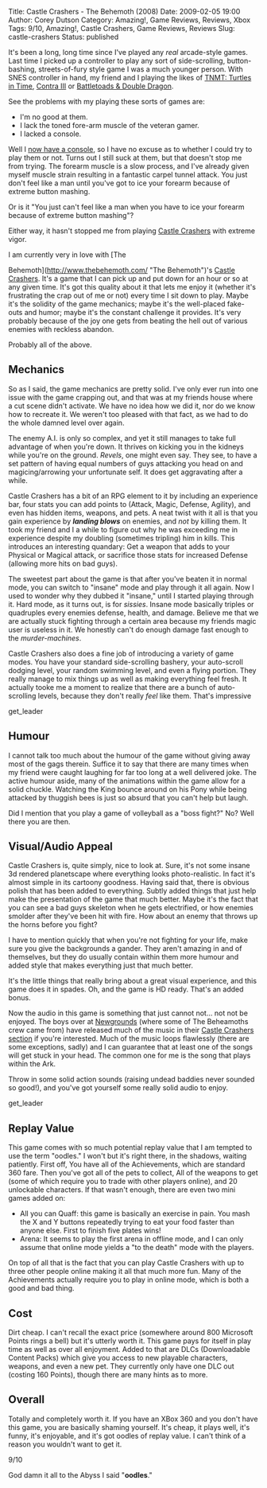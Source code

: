 Title: Castle Crashers - The Behemoth (2008)
Date: 2009-02-05 19:00
Author: Corey Dutson
Category: Amazing!, Game Reviews, Reviews, Xbox
Tags: 9/10, Amazing!, Castle Crashers, Game Reviews, Reviews
Slug: castle-crashers
Status: published

It's been a long, long time since I've played any *real* arcade-style
games. Last time I picked up a controller to play any sort of
side-scrolling, button-bashing, streets-of-fury style game I was a much
younger person. With SNES controller in hand, my friend and I playing
the likes of [TNMT: Turtles in
Time](http://en.wikipedia.org/wiki/Turtles_in_time "Wikipedia: Turtles In Time"),
[Contra
III](http://en.wikipedia.org/wiki/Contra_III:_The_Alien_Wars "Wikipedia: Contra III")
or [Battletoads & Double
Dragon](http://en.wikipedia.org/wiki/Battletoads_&_Double_Dragon "Wikipedia: Battletoads & Double Dragon").

See the problems with my playing these sorts of games are:

-   I'm no good at them.
-   I lack the toned fore-arm muscle of the veteran gamer.
-   I lacked a console.

Well I [now have a
console](/2009/01/06/360-degrees-of-failure/ "Corey Dutson: 360 Degrees of Failure"),
so I have no excuse as to whether I could try to play them or not. Turns
out I still suck at them, but that doesn't stop me from trying. The
forearm muscle is a slow process, and I've already given myself muscle
strain resulting in a fantastic carpel tunnel attack. You just don't
feel like a man until you've got to ice your forearm because of extreme
button mashing.

Or is it "You just can't feel like a man when you have to ice your
forearm because of extreme button mashing"?

Either way, it hasn't stopped me from playing [Castle
Crashers](http://www.castlecrashers.com/ "Castle Crashers") with extreme
vigor.

<!--more-->I am currently very in love with [The
Behemoth](http://www.thebehemoth.com/ "The Behemoth")'s [Castle
Crashers](http://www.castlecrashers.com/ "Castle Crashers"). It's a game
that I can pick up and put down for an hour or so at any given time.
It's got this quality about it that lets me enjoy it (whether it's
frustrating the crap out of me or not) every time I sit down to play.
Maybe it's the solidity of the game mechanics; maybe it's the
well-placed fake-outs and humor; maybe it's the constant challenge it
provides. It's very probably because of the joy one gets from beating
the hell out of various enemies with reckless abandon.

Probably all of the above.

Mechanics
---------

So as I said, the game mechanics are pretty solid. I've only ever run
into one issue with the game crapping out, and that was at my friends
house where a cut scene didn't activate. We have no idea how we did it,
nor do we know how to recreate it. We weren't too pleased with that
fact, as we had to do the whole damned level over again.

The enemy A.I. is only so complex, and yet it still manages to take full
advantage of when you're down. It thrives on kicking you in the kidneys
while you're on the ground. *Revels*, one might even say. They see, to
have a set pattern of having equal numbers of guys attacking you head on
and magicing/arrowing your unfortunate self. It does get aggravating
after a while.

Castle Crashers has a bit of an RPG element to it by including an
experience bar, four stats you can add points to (Attack, Magic,
Defense, Agility), and even has hidden items, weapons, and pets. A neat
twist with it all is that you gain experience by ***landing blows*** on
enemies, and *not* by killing them. It took my friend and I a while to
figure out why he was exceeding me in experience despite my doubling
(sometimes tripling) him in kills. This introduces an interesting
quandary: Get a weapon that adds to your Physical or Magical attack, or
sacrifice those stats for increased Defense (allowing more hits on bad
guys).

The sweetest part about the game is that after you've beaten it in
normal mode, you can switch to "insane" mode and play through it all
again. Now I used to wonder why they dubbed it "insane," until I started
playing through it. Hard mode, as it turns out, is for *sissies*. Insane
mode basically triples or quadruples every enemies defense, health, and
damage. Believe me that we are actually stuck fighting through a certain
area because my friends magic user is useless in it. We honestly can't
do enough damage fast enough to the *murder-machines*.

Castle Crashers also does a fine job of introducing a variety of game
modes. You have your standard side-scrolling bashery, your auto-scroll
dodging level, your random swimming level, and even a flying portion.
They really manage to mix things up as well as making everything feel
fresh. It actually tooke me a moment to realize that there are a bunch
of auto-scrolling levels, because they don't really *feel* like them.
That's impressive

get\_leader

Humour
------

I cannot talk too much about the humour of the game without giving away
most of the gags therein. Suffice it to say that there are many times
when my friend were caught laughing for far too long at a well delivered
joke. The active humour aside, many of the animations within the game
allow for a solid chuckle. Watching the King bounce around on his Pony
while being attacked by thuggish bees is just so absurd that you can't
help but laugh.

Did I mention that you play a game of volleyball as a "boss fight?" No?
Well there you are then.

Visual/Audio Appeal
-------------------

Castle Crashers is, quite simply, nice to look at. Sure, it's not some
insane 3d rendered planetscape where everything looks photo-realistic.
In fact it's almost simple in its cartoony goodness. Having said that,
there is obvious polish that has been added to everything. Subtly added
things that just help make the presentation of the game that much
better. Maybe it's the fact that you can see a bad guys skeleton when he
gets electrified, or how enemies smolder after they've been hit with
fire. How about an enemy that throws up the horns before you fight?

I have to mention quickly that when you're not fighting for your life,
make sure you give the backgrounds a gander. They aren't amazing in and
of themselves, but they do usually contain within them more humour and
added style that makes everything just that much better.

It's the little things that really bring about a great visual
experience, and this game does it in spades. Oh, and the game is HD
ready. That's an added bonus.

Now the audio in this game is something that just cannot not… not not be
enjoyed. The boys over at
[Newgrounds](http://www.newgrounds.com/ "Newgrounds.com: Everything by Everyone")
(where some of The Beheamoths crew came from) have released much of the
music in their [Castle Crashers
section](http://www.newgrounds.com/collection/castlecrashers.html "Newgrounds.com: Castle Crashers")
if you're interested. Much of the music loops flawlessly (there are some
exceptions, sadly) and I can guarantee that at least one of the songs
will get stuck in your head. The common one for me is the song that
plays within the Ark.

Throw in some solid action sounds (raising undead baddies never sounded
so good!), and you've got yourself some really solid audio to enjoy.

get\_leader

Replay Value
------------

This game comes with so much potential replay value that I am tempted to
use the term "oodles." I won't but it's right there, in the shadows,
waiting patiently. First off, You have all of the Achievements, which
are standard 360 fare. Then you've got all of the pets to collect, All
of the weapons to get (some of which require you to trade with other
players online), and 20 unlockable characters. If that wasn't enough,
there are even two mini games added on:

-   All you can Quaff: this game is basically an exercise in pain. You
    mash the X and Y buttons repeatedly trying to eat your food faster
    than anyone else. First to finish five plates wins!
-   Arena: It seems to play the first arena in offline mode, and I can
    only assume that online mode yields a "to the death" mode with
    the players.

On top of all that is the fact that you can play Castle Crashers with up
to three other people online making it all that much more fun. Many of
the Achievements actually require you to play in online mode, which is
both a good and bad thing.

Cost
----

Dirt cheap. I can't recall the exact price (somewhere around 800
Microsoft Points rings a bell) but it's utterly worth it. This game pays
for itself in play time as well as over all enjoyment. Added to that are
DLCs (Downloadable Content Packs) which give you access to new playable
characters, weapons, and even a new pet. They currently only have one
DLC out (costing 160 Points), though there are many hints as to more.

Overall
-------

Totally and completely worth it. If you have an XBox 360 and you don't
have this game, you are basically shaming yourself. It's cheap, it plays
well, it's funny, it's enjoyable, and it's got oodles of replay value. I
can't think of a reason you wouldn't want to get it.

9/10

God damn it all to the Abyss I said "**oodles**."
